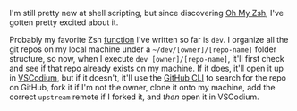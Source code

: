 I'm still pretty new at shell scripting, but since discovering [Oh My Zsh](https://ohmyz.sh/), I've gotten pretty excited about it.

Probably my favorite Zsh [function](/functions.zsh) I've written so far is `dev`. I organize all the git repos on my local machine under a `~/dev/[owner]/[repo-name]` folder structure, so now, when I execute `dev [owner]/[repo-name]`, it'll first check and see if that repo already exists on my machine. If it does, it'll open it up in [VSCodium](https://vscodium.com/), but if it doesn't, it'll use the [GitHub CLI](https://cli.github.com/) to search for the repo on GitHub, fork it if I'm not the owner, clone it onto my machine, add the correct `upstream` remote if I forked it, and _then_ open it in VSCodium.
